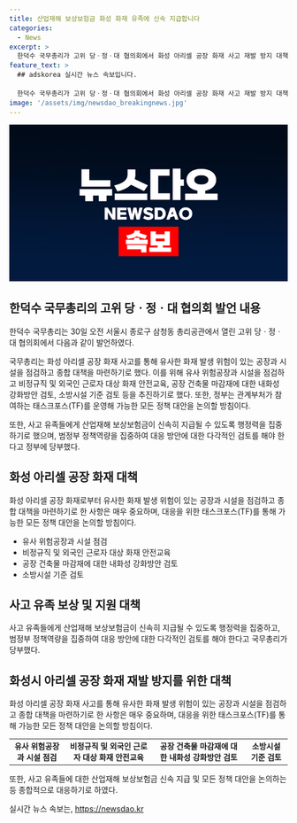 ```yaml
---
title: 산업재해 보상보험금 화성 화재 유족에 신속 지급합니다
categories:
  - News
excerpt: >
  한덕수 국무총리가 고위 당ㆍ정ㆍ대 협의회에서 화성 아리셀 공장 화재 사고 재발 방지 대책을 결정했다. 유사한 화재 발생 위험이 있는 공장과 시설을 점검하고 대책을 마련하기로 했으며, 화재 안전교육, 건축물 안전 강화 등을 추진한다. 정부는 태스크포스를 운영하여 정책 대안을 논의하고, 사고 유족에 대한 산업재해 보상보험금 지급을 신속히 처리하기로 했다. 또한, 공무원을 통해 편의 지원 및 외국인 유가족의 지원을 강화할 것을 발표했다.국민의힘은 피해자 지원 및 대응 방안 강화를 요청했다.
feature_text: >
  ## adskorea 실시간 뉴스 속보입니다.

  한덕수 국무총리가 고위 당ㆍ정ㆍ대 협의회에서 화성 아리셀 공장 화재 사고 재발 방지 대책을 결정했다. 유사한 화재 발생 위험이 있는 공장과 시설을 점검하고 대책을 마련하기로 했으며, 화재 안전교육, 건축물 안전 강화 등을 추진한다. 정부는 태스크포스를 운영하여 정책 대안을 논의하고, 사고 유족에 대한 산업재해 보상보험금 지급을 신속히 처리하기로 했다. 또한, 공무원을 통해 편의 지원 및 외국인 유가족의 지원을 강화할 것을 발표했다.국민의힘은 피해자 지원 및 대응 방안 강화를 요청했다.
image: '/assets/img/newsdao_breakingnews.jpg'
---
```


<p><img src="/assets/img/newsdao_breakingnews.jpg" alt="adskorea 속보" /></p>

<h2 data-ke-size="size26">한덕수 국무총리의 고위 당ㆍ정ㆍ대 협의회 발언 내용</h2>

<p data-ke-size="size16">한덕수 국무총리는 30일 오전 서울시 종로구 삼청동 총리공관에서 열린 고위 당ㆍ정ㆍ대 협의회에서 다음과 같이 발언하였다.</p>

<p>국무총리는 화성 아리셀 공장 화재 사고를 통해 유사한 화재 발생 위험이 있는 공장과 시설을 점검하고 종합 대책을 마련하기로 했다. 이를 위해 유사 위험공장과 시설을 점검하고 비정규직 및 외국인 근로자 대상 화재 안전교육, 공장 건축물 마감재에 대한 내화성 강화방안 검토, 소방시설 기준 검토 등을 추진하기로 했다. 또한, 정부는 관계부처가 참여하는 태스크포스(TF)를 운영해 가능한 모든 정책 대안을 논의할 방침이다.</p></p>

<p data-ke-size="size16">또한, 사고 유족들에게 산업재해 보상보험금이 신속히 지급될 수 있도록 행정력을 집중하기로 했으며, 범정부 정책역량을 집중하여 대응 방안에 대한 다각적인 검토를 해야 한다고 정부에 당부했다.</p>

<h2 data-ke-size="size26">화성 아리셀 공장 화재 대책</h2>

<p data-ke-size="size16">화성 아리셀 공장 화재로부터 유사한 화재 발생 위험이 있는 공장과 시설을 점검하고 종합 대책을 마련하기로 한 사항은 매우 중요하며, 대응을 위한 태스크포스(TF)를 통해 가능한 모든 정책 대안을 논의할 방침이다.</p>

<ul>
<li>유사 위험공장과 시설 점검</li>
<li>비정규직 및 외국인 근로자 대상 화재 안전교육</li>
<li>공장 건축물 마감재에 대한 내화성 강화방안 검토</li>
<li>소방시설 기준 검토</li>
</ul>

<h2 data-ke-size="size26">사고 유족 보상 및 지원 대책</h2>

<p data-ke-size="size16">사고 유족들에게 산업재해 보상보험금이 신속히 지급될 수 있도록 행정력을 집중하고, 범정부 정책역량을 집중하여 대응 방안에 대한 다각적인 검토를 해야 한다고 국무총리가 당부했다.</p>

<h2 data-ke-size="size26">화성시 아리셀 공장 화재 재발 방지를 위한 대책</h2>

<p data-ke-size="size16">화성 아리셀 공장 화재 사고를 통해 유사한 화재 발생 위험이 있는 공장과 시설을 점검하고 종합 대책을 마련하기로 한 사항은 매우 중요하며, 대응을 위한 태스크포스(TF)를 통해 가능한 모든 정책 대안을 논의할 방침이다.</p>

<table>
<tr>
<td style="text-align: center; height: 17px;"><b>유사 위험공장과 시설 점검</b></td>
<td style="text-align: center; height: 17px;"><b>비정규직 및 외국인 근로자 대상 화재 안전교육</b></td>
<td style="text-align: center; height: 17px;"><b>공장 건축물 마감재에 대한 내화성 강화방안 검토</b></td>
<td style="text-align: center; height: 17px;"><b>소방시설 기준 검토</b></td>
</tr>
</table>

<p data-ke-size="size16">또한, 사고 유족들에 대한 산업재해 보상보험금 신속 지급 및 모든 정책 대안을 논의하는 등 종합적으로 대응하기로 하였다.</p>
실시간 뉴스 속보는, <a href="https://newsdao.kr" rel="dofollow">https://newsdao.kr</a>


